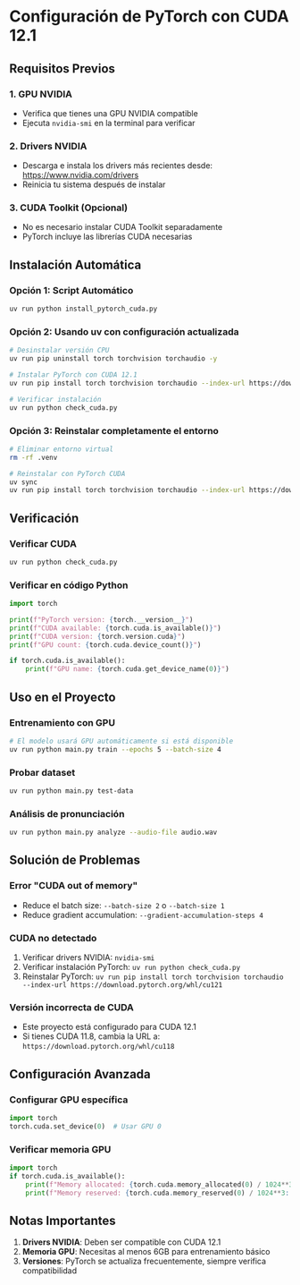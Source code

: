 # Configuración de PyTorch con CUDA 12.1

## Requisitos Previos

### 1. GPU NVIDIA
- Verifica que tienes una GPU NVIDIA compatible
- Ejecuta `nvidia-smi` en la terminal para verificar

### 2. Drivers NVIDIA
- Descarga e instala los drivers más recientes desde: https://www.nvidia.com/drivers
- Reinicia tu sistema después de instalar

### 3. CUDA Toolkit (Opcional)
- No es necesario instalar CUDA Toolkit separadamente
- PyTorch incluye las librerías CUDA necesarias

## Instalación Automática

### Opción 1: Script Automático
```bash
uv run python install_pytorch_cuda.py
```

### Opción 2: Usando uv con configuración actualizada
```bash
# Desinstalar versión CPU
uv run pip uninstall torch torchvision torchaudio -y

# Instalar PyTorch con CUDA 12.1
uv run pip install torch torchvision torchaudio --index-url https://download.pytorch.org/whl/cu121

# Verificar instalación
uv run python check_cuda.py
```

### Opción 3: Reinstalar completamente el entorno
```bash
# Eliminar entorno virtual
rm -rf .venv

# Reinstalar con PyTorch CUDA
uv sync
uv run pip install torch torchvision torchaudio --index-url https://download.pytorch.org/whl/cu121
```

## Verificación

### Verificar CUDA
```bash
uv run python check_cuda.py
```

### Verificar en código Python
```python
import torch

print(f"PyTorch version: {torch.__version__}")
print(f"CUDA available: {torch.cuda.is_available()}")
print(f"CUDA version: {torch.version.cuda}")
print(f"GPU count: {torch.cuda.device_count()}")

if torch.cuda.is_available():
    print(f"GPU name: {torch.cuda.get_device_name(0)}")
```

## Uso en el Proyecto

### Entrenamiento con GPU
```bash
# El modelo usará GPU automáticamente si está disponible
uv run python main.py train --epochs 5 --batch-size 4
```

### Probar dataset
```bash
uv run python main.py test-data
```

### Análisis de pronunciación
```bash
uv run python main.py analyze --audio-file audio.wav
```

## Solución de Problemas

### Error "CUDA out of memory"
- Reduce el batch size: `--batch-size 2` o `--batch-size 1`
- Reduce gradient accumulation: `--gradient-accumulation-steps 4`

### CUDA no detectado
1. Verificar drivers NVIDIA: `nvidia-smi`
2. Verificar instalación PyTorch: `uv run python check_cuda.py`
3. Reinstalar PyTorch: `uv run pip install torch torchvision torchaudio --index-url https://download.pytorch.org/whl/cu121`

### Versión incorrecta de CUDA
- Este proyecto está configurado para CUDA 12.1
- Si tienes CUDA 11.8, cambia la URL a: `https://download.pytorch.org/whl/cu118`

## Configuración Avanzada

### Configurar GPU específica
```python
import torch
torch.cuda.set_device(0)  # Usar GPU 0
```

### Verificar memoria GPU
```python
import torch
if torch.cuda.is_available():
    print(f"Memory allocated: {torch.cuda.memory_allocated(0) / 1024**3:.2f} GB")
    print(f"Memory reserved: {torch.cuda.memory_reserved(0) / 1024**3:.2f} GB")
```

## Notas Importantes

1. **Drivers NVIDIA**: Deben ser compatible con CUDA 12.1
2. **Memoria GPU**: Necesitas al menos 6GB para entrenamiento básico
3. **Versiones**: PyTorch se actualiza frecuentemente, siempre verifica compatibilidad
 